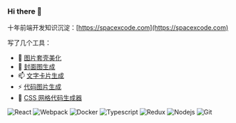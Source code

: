 ### Hi there 👋

十年前端开发知识沉淀：[https://spacexcode.com](https://spacexcode.com)

写了几个工具：
- 🔭 [图片套壳美化](https://spacexcode.com/screenshot)
- 🌱 [封面图生成](https://spacexcode.com/coverview)
- 📫 [文字卡片生成](https://spacexcode.com/memocard)
- ⚡ [代码图片生成](https://spacexcode.com/codeimage)
- 👯 [CSS 网格代码生成器](https://spacexcode.com/cssGrid)

![React](https://img.shields.io/badge/-React-45b8d8?style=flat-square&logo=react&logoColor=white)
![Webpack](https://img.shields.io/badge/-Webpack-8DD6F9?style=flat-square&logo=webpack&logoColor=white)
![Docker](https://img.shields.io/badge/-Docker-46a2f1?style=flat-square&logo=docker&logoColor=white)
![Typescript](https://img.shields.io/badge/-TypeScript-007ACC?style=flat-square&logo=typescript&logoColor=white)
![Redux](https://img.shields.io/badge/-Redux-764ABC?style=flat-square&logo=redux&logoColor=white)
![Nodejs](https://img.shields.io/badge/-Nodejs-43853d?style=flat-square&logo=Node.js&logoColor=white)
![Git](https://img.shields.io/badge/-Git-F05032?style=flat-square&logo=git&logoColor=white)

<!--
**fantingsheng/fantingsheng** is a ✨ _special_ ✨ repository because its `README.md` (this file) appears on your GitHub profile.

Here are some ideas to get you started:

- 🔭 I’m currently working on ...
- 🌱 I’m currently learning ...
- 👯 I’m looking to collaborate on ...
- 🤔 I’m looking for help with ...
- 💬 Ask me about ...
- 📫 How to reach me: ...
- 😄 Pronouns: ...
- ⚡ Fun fact: ...
-->

